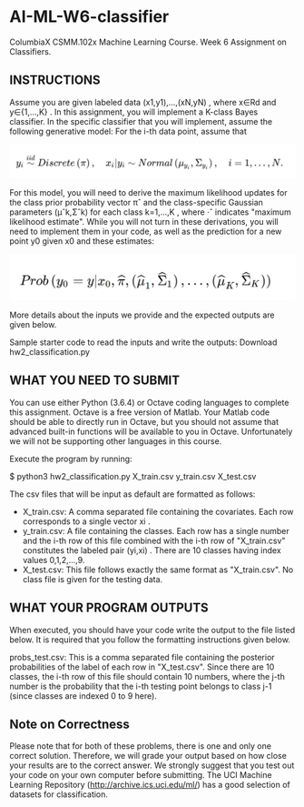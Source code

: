 ﻿# AI-ML-W6-classifier
ColumbiaX CSMM.102x Machine Learning Course. Week 6 Assignment on Classifiers.


## INSTRUCTIONS
Assume you are given labeled data  (x1,y1),…,(xN,yN) , where  x∈Rd  and  y∈{1,…,K} . In this assignment, you will implement a K-class Bayes classifier. In the specific classifier that you will implement, assume the following generative model: For the i-th data point, assume that

![equation_1: yi∼iidDiscrete(π),xi|yi∼Normal(μyi,Σyi),i=1,…,N.](./ref/eq1.JPG?raw=true)

For this model, you will need to derive the maximum likelihood updates for the class prior probability vector  πˆ  and the class-specific Gaussian parameters  (μˆk,Σˆk)  for each class  k=1,…,K , where  ⋅ˆ  indicates "maximum likelihood estimate". While you will not turn in these derivations, you will need to implement them in your code, as well as the prediction for a new point  y0  given  x0  and these estimates:

![equation_2: Prob(y0=y|x0,πˆ,(μˆ1,Σˆ1),…,(μˆK,ΣˆK))](./ref/eq2.JPG?raw=true)

More details about the inputs we provide and the expected outputs are given below.

Sample starter code to read the inputs and write the outputs:  Download hw2_classification.py

## WHAT YOU NEED TO SUBMIT
You can use either Python (3.6.4) or Octave coding languages to complete this assignment. Octave is a free version of Matlab. Your Matlab code should be able to directly run in Octave, but you should not assume that advanced built-in functions will be available to you in Octave. Unfortunately we will not be supporting other languages in this course.


Execute the program by running:

$ python3 hw2_classification.py X_train.csv y_train.csv X_test.csv


The csv files that will be input as default are formatted as follows:

- X_train.csv: A comma separated file containing the covariates. Each row corresponds to a single vector  xi .
- y_train.csv: A file containing the classes. Each row has a single number and the i-th row of this file combined with the i-th row of "X_train.csv" constitutes the labeled pair  (yi,xi) . There are 10 classes having index values 0,1,2,...,9.
- X_test.csv: This file follows exactly the same format as "X_train.csv". No class file is given for the testing data.

## WHAT YOUR PROGRAM OUTPUTS

When executed, you should have your code write the output to the file listed below. It is required that you follow the formatting instructions given below.

probs_test.csv: This is a comma separated file containing the posterior probabilities of the label of each row in "X_test.csv". Since there are 10 classes, the i-th row of this file should contain 10 numbers, where the j-th number is the probability that the i-th testing point belongs to class j-1 (since classes are indexed 0 to 9 here).


## Note on Correctness

Please note that for both of these problems, there is one and only one correct solution. Therefore, we will grade your output based on how close your results are to the correct answer. We strongly suggest that you test out your code on your own computer before submitting. The UCI Machine Learning Repository (http://archive.ics.uci.edu/ml/) has a good selection of datasets for classification.